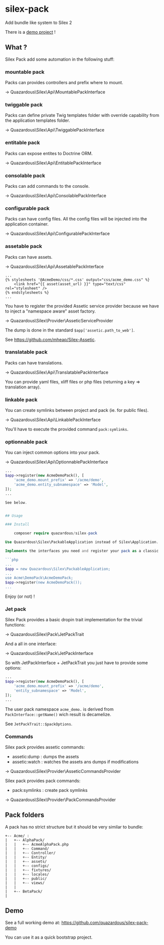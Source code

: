 # silex-pack
Add bundle like system to Silex 2

There is a [demo project](#demo) !

## What ?

Silex Pack add some automation in the following stuff:

### mountable pack

Packs can provides controllers and prefix where to mount.

-> Quazardous\Silex\Api\MountablePackInterface

### twiggable pack

Packs can define private Twig templates folder with override capability from the application templates folder.

-> Quazardous\Silex\Api\TwiggablePackInterface

### entitable pack

Packs can expose entites to Doctrine ORM.

-> Quazardous\Silex\Api\EntitablePackInterface

### consolable pack

Packs can add commands to the console.

-> Quazardous\Silex\Api\ConsolablePackInterface

### configurable pack

Packs can have config files. All the config files will be injected into the application container.

-> Quazardous\Silex\Api\ConfigurablePackInterface

### assetable pack

Packs can have assets.

-> Quazardous\Silex\Api\AssetablePackInterface

```twig
...
{% stylesheets '@AcmeDemo/css/*.css' output="css/acme_demo.css" %}
    <link href="{{ asset(asset_url) }}" type="text/css" rel="stylesheet" />
{% endstylesheets %}
...

```

You have to register the provided Assetic service provider because we have to inject a "namespace aware" asset factory.

-> Quazardous\Silex\Provider\AsseticServiceProvider

The dump is done in the standard `$app['assetic.path_to_web']`.

See https://github.com/mheap/Silex-Assetic.

### translatable pack

Packs can have translations.

-> Quazardous\Silex\Api\TranslatablePackInterface

You can provide yaml files, xliff files or php files (returning a key => translation array).


### linkable pack

You can create symlinks between project and pack (ie. for public files).

-> Quazardous\Silex\Api\LinkablePackInterface

You'll have to execute the provided command `pack:symlinks`.

### optionnable pack

You can inject common options into your pack.

-> Quazardous\Silex\Api\OptionnablePackInterface

```php
...
$app->register(new AcmeDemoPack(), [
    'acme_demo.mount_prefix' => '/acme/demo',
    'acme_demo.entity_subnamespace' => 'Model',
]);
...

See below.


## Usage

### Install

    composer require quazardous/silex-pack

Use Quazardous\Silex\PackableApplication instead of Silex\Application.

Implements the interfaces you need and register your pack as a classic service provider.

```php
...
$app = new Quazardous\Silex\PackableApplication;
...
use Acme\DemoPack\AcmeDemoPack;
$app->register(new AcmeDemoPack());
...
```

Enjoy (or not) !

### Jet pack

Silex Pack provides a basic dropin trait implementation for the trivial functions:

-> Quazardous\Silex\Pack\JetPackTrait

And a all in one interface:

-> Quazardous\Silex\Pack\JetPackInterface

So with JetPackInterface + JetPackTrait you just have to provide some options: 


```php
...
$app->register(new AcmeDemoPack(), [
    'acme_demo.mount_prefix' => '/acme/demo',
    'entity_subnamespace' => 'Model',
]);
...
```

The user pack namespace `acme_demo.` is derived from `PackInterface::getName()` wich result is decamelize.

See `JetPackTrait::$packOptions`.


### Commands

Silex pack provides assetic commands:

- assetic:dump : dumps the assets
- assetic:watch : watches the assets ans dumps if modifications

-> Quazardous\Silex\Provider\AsseticCommandsProvider

Silex pack provides pack commands:

- pack:symlinks : create pack symlinks

-> Quazardous\Silex\Provider\PackCommandsProvider

## Pack folders

A pack has no strict structure but it should be very similar to bundle:

```
+-- Acme/ :
|   +-- AlphaPack/
|   |   +-- AcmeAlphaPack.php
|   |   +-- Command/
|   |   +-- Controller/
|   |   +-- Entity/
|   |   +-- assets/
|   |   +-- configs/
|   |   +-- fixtures/
|   |   +-- locales/
|   |   +-- public/
|   |   +-- views/
|   |
|   +-- BetaPack/
|
```

## Demo

See a full working demo at:
https://github.com/quazardous/silex-pack-demo

You can use it as a quick bootstrap project. 

